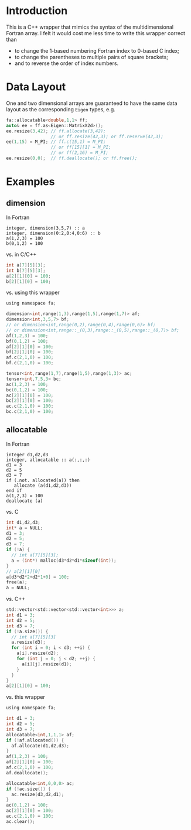 # Introduction
This is a C++ wrapper that mimics the syntax of the multidimensional
Fortran array.
I felt it would cost me less time to write this wrapper correct than
+ to change the 1-based numbering Fortran index to 0-based C index;
+ to change the parentheses to multiple pairs of square brackets;
+ and to reverse the order of index numbers.

# Data Layout
One and two dimensional arrays are guaranteed to have the same data
layout as the corresponding `Eigen` types, e.g.
```C
fa::allocatable<double,1,1> ff;
auto& ee = ff.as<Eigen::MatrixX2d>();
ee.resize(3,42); // ff.allocate(3,42);
                 // or ff.resize(42,3); or ff.reserve(42,3);
ee(1,15) = M_PI; // ff.c(15,1) = M_PI;
                 // or ff[15][1] = M_PI;
                 // or ff(2,16) = M_PI;
ee.resize(0,0);  // ff.deallocate(); or ff.free();
```

# Examples
## dimension
In Fortran
```Fortran
integer, dimension(3,5,7) :: a
integer, dimension(0:2,0:4,0:6) :: b
a(1,2,3) = 100
b(0,1,2) = 100
```
vs. in C/C++
```C
int a[7][5][3];
int b[7][5][3];
a[2][1][0] = 100;
b[2][1][0] = 100;
```
vs. using this wrapper
```C
using namespace fa;

dimension<int,range(1,3),range(1,5),range(1,7)> af;
dimension<int,3,5,7> bf;
// or dimension<int,range(0,2),range(0,4),range(0,6)> bf;
// or dimension<int,range::_(0,3),range::_(0,5),range::_(0,7)> bf;
af(1,2,3) = 100;
bf(0,1,2) = 100;
af[2][1][0] = 100;
bf[2][1][0] = 100;
af.c(2,1,0) = 100;
bf.c(2,1,0) = 100;

tensor<int,range(1,7),range(1,5),range(1,3)> ac;
tensor<int,7,5,3> bc;
ac(1,2,3) = 100;
bc(0,1,2) = 100;
ac[2][1][0] = 100;
bc[2][1][0] = 100;
ac.c(2,1,0) = 100;
bc.c(2,1,0) = 100;
```

## allocatable
In Fortran
```Fortran
integer d1,d2,d3
integer, allocatable :: a(:,:,:)
d1 = 3
d2 = 5
d3 = 7
if (.not. allocated(a)) then
   allocate (a(d1,d2,d3))
end if
a(1,2,3) = 100
deallocate (a)
```
vs. C
```C
int d1,d2,d3;
int* a = NULL;
d1 = 3;
d2 = 5;
d3 = 7;
if (!a) {
  // int a[7][5][3];
  a = (int*) malloc(d3*d2*d1*sizeof(int));
}
// a[2][1][0]
a[d3*d2*2+d2*1+0] = 100;
free(a);
a = NULL;
```
vs. C++
```C
std::vector<std::vector<std::vector<int>>> a;
int d1 = 3;
int d2 = 5;
int d3 = 7;
if (!a.size()) {
  // int a[7][5][3]
  a.resize(d3);
  for (int i = 0; i < d3; ++i) {
    a[i].resize(d2);
    for (int j = 0; j < d2; ++j) {
      a[i][j].resize(d1);
    }
  }
}
a[2][1][0] = 100;
```
vs. this wrapper
```C
using namespace fa;

int d1 = 3;
int d2 = 5;
int d3 = 7;
allocatable<int,1,1,1> af;
if (!af.allocated()) {
  af.allocate(d1,d2,d3);
}
af(1,2,3) = 100;
af[2][1][0] = 100;
af.c(2,1,0) = 100;
af.deallocate();

allocatable<int,0,0,0> ac;
if (!ac.size()) {
  ac.resize(d3,d2,d1);
}
ac(0,1,2) = 100;
ac[2][1][0] = 100;
ac.c(2,1,0) = 100;
ac.clear();
```
